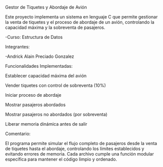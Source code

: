 Gestor de Tiquetes y Abordaje de Avión

Este proyecto implementa un sistema en lenguaje C que permite gestionar la venta de tiquetes y el proceso de abordaje de un avión, controlando la capacidad máxima y la sobreventa de pasajeros.

-Curso: Estructura de Datos

Integrantes:

-Andrick Alain Preciado Gonzalez

Funcionalidades Implementadas:

Establecer capacidad máxima del avión

Vender tiquetes con control de sobreventa (10%)

Iniciar proceso de abordaje

Mostrar pasajeros abordados

Mostrar pasajeros no abordados (por sobreventa)

Liberar memoria dinámica antes de salir

Comentario:

El programa permite simular el flujo completo de pasajeros desde la venta de tiquetes hasta el abordaje, controlando los límites establecidos y evitando errores de memoria.
Cada archivo cumple una función modular específica para mantener el código limpio y ordenado.